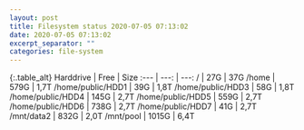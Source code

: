 ```yaml
---
layout: post
title: Filesystem status 2020-07-05 07:13:02
date: 2020-07-05 07:13:02
excerpt_separator: ""
categories: file-system
---
```

{:.table_alt}
Harddrive | Free | Size
:--- | ---: | ---:
/ | 27G | 37G
/home | 579G | 1,7T
/home/public/HDD1 | 39G | 1,8T
/home/public/HDD3 | 58G | 1,8T
/home/public/HDD4 | 145G | 2,7T
/home/public/HDD5 | 559G | 2,7T
/home/public/HDD6 | 738G | 2,7T
/home/public/HDD7 | 41G | 2,7T
/mnt/data2 | 832G | 2,0T
/mnt/pool | 1015G | 6,4T
